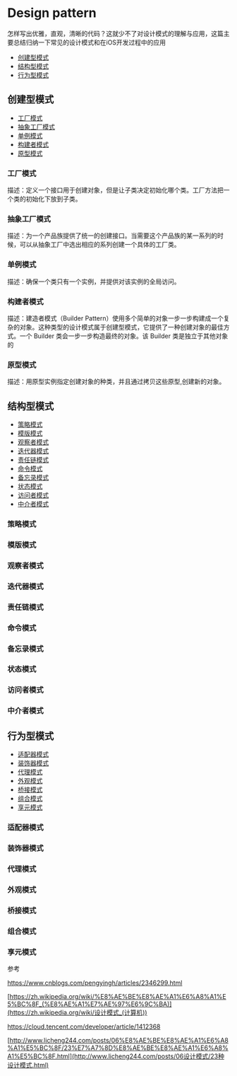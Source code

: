 # Design pattern

怎样写出优雅，直观，清晰的代码？这就少不了对设计模式的理解与应用，这篇主要总结归纳一下常见的设计模式和在iOS开发过程中的应用

- [创建型模式](#创建型模式)
- [结构型模式](#结构型模式)
- [行为型模式](#行为型模式)

## 创建型模式

- [工厂模式](#工厂模式)
- [抽象工厂模式](#抽象工厂模式)
- [单例模式](#单例模式)
- [构建者模式](#构建者模式)
- [原型模式](#原型模式)

### 工厂模式

描述：定义一个接口用于创建对象，但是让子类决定初始化哪个类。工厂方法把一个类的初始化下放到子类。

### 抽象工厂模式

描述：为一个产品族提供了统一的创建接口。当需要这个产品族的某一系列的时候，可以从抽象工厂中选出相应的系列创建一个具体的工厂类。

### 单例模式

描述：确保一个类只有一个实例，并提供对该实例的全局访问。

### 构建者模式

描述：建造者模式（Builder Pattern）使用多个简单的对象一步一步构建成一个复杂的对象。这种类型的设计模式属于创建型模式，它提供了一种创建对象的最佳方式。一个 Builder 类会一步一步构造最终的对象。该 Builder 类是独立于其他对象的

### 原型模式

描述：用原型实例指定创建对象的种类，并且通过拷贝这些原型,创建新的对象。

## 结构型模式

- [策略模式](#策略模式)
- [模版模式](#模版模式)
- [观察者模式](#观察者模式)
- [迭代器模式](#迭代器模式)
- [责任链模式](#责任链模式)
- [命令模式](#命令模式)
- [备忘录模式](#备忘录模式)
- [状态模式](#状态模式)
- [访问者模式](#访问者模式)
- [中介者模式](#中介者模式)

### 策略模式

### 模版模式

### 观察者模式

### 迭代器模式

### 责任链模式

### 命令模式

### 备忘录模式

### 状态模式

### 访问者模式

### 中介者模式

## 行为型模式

- [适配器模式](#适配器模式)
- [装饰器模式](#装饰器模式)
- [代理模式](#代理模式)
- [外观模式](#外观模式)
- [桥接模式](#桥接模式)
- [组合模式](#组合模式)
- [享元模式](#享元模式)

### 适配器模式

### 装饰器模式

### 代理模式

### 外观模式

### 桥接模式

### 组合模式

### 享元模式



参考

https://www.cnblogs.com/pengyingh/articles/2346299.html

[https://zh.wikipedia.org/wiki/%E8%AE%BE%E8%AE%A1%E6%A8%A1%E5%BC%8F_(%E8%AE%A1%E7%AE%97%E6%9C%BA)](https://zh.wikipedia.org/wiki/设计模式_(计算机))

https://cloud.tencent.com/developer/article/1412368

[http://www.licheng244.com/posts/06%E8%AE%BE%E8%AE%A1%E6%A8%A1%E5%BC%8F/23%E7%A7%8D%E8%AE%BE%E8%AE%A1%E6%A8%A1%E5%BC%8F.html](http://www.licheng244.com/posts/06设计模式/23种设计模式.html)